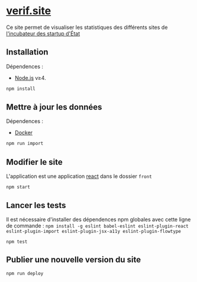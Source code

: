 # [verif.site](https://verif.site)

Ce site permet de visualiser les statistiques des différents sites de [l'incubateur des startup d'État](https://beta.gouv.fr)

## Installation

Dépendences :
 * [Node.js] v≥4.

```sh
npm install
```

## Mettre à jour les données

Dépendences :

 * [Docker]

```sh
npm run import
```

## Modifier le site

L'application est une application [react] dans le dossier `front`

```
npm start
```

## Lancer les tests

Il est nécessaire d'installer des dépendences npm globales avec cette ligne de commande : `npm install -g eslint babel-eslint eslint-plugin-react eslint-plugin-import eslint-plugin-jsx-a11y eslint-plugin-flowtype`


```
npm test
```

## Publier une nouvelle version du site

```
npm run deploy
```



[Node.js]: https://nodejs.org/en/
[Docker]: https://www.docker.com/
[react]: https://facebook.github.io/react/
